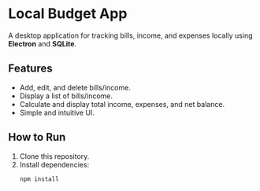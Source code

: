 # Local Budget App

A desktop application for tracking bills, income, and expenses locally using **Electron** and **SQLite**.

## Features
- Add, edit, and delete bills/income.
- Display a list of bills/income.
- Calculate and display total income, expenses, and net balance.
- Simple and intuitive UI.

## How to Run
1. Clone this repository.
2. Install dependencies:
   ```bash
   npm install